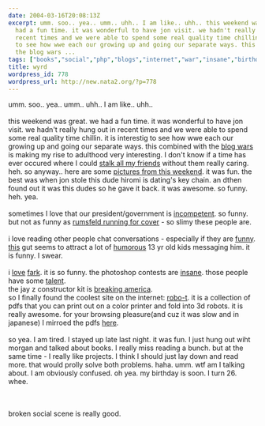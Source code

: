 ```yaml
---
date: 2004-03-16T20:08:13Z
excerpt: umm. soo.. yea.. umm.. uhh.. I am like.. uhh.. this weekend was great. we
  had a fun time. it was wonderful to have jon visit. we hadn't really hung out in
  recent times and we were able to spend some real quality time chillin. it is interestig
  to see how wwe each our growing up and going our separate ways. this combined with
  the blog wars ...
tags: ["books","social","php","blogs","internet","war","insane","birthday","bush","watership","robots","humor","iraq","hiromi","messaging"]
title: wyrd
wordpress_id: 778
wordpress_url: http://new.nata2.org/?p=778
---
```


umm. soo.. yea.. umm.. uhh.. I am like.. uhh.. <br/><br/>this weekend was great. we had a fun time. it was wonderful to have jon visit. we hadn't really hung out in recent times and we were able to spend some real quality time chillin. it is interestig to see how wwe each our growing up and going our separate ways. this combined with the <a href="http://coollame.org/bushkerry.php">blog wars</a> is making my rise to adulthood very interesting. I don't know if a time has ever occured where I could <a href="http://blogs.nata2.org">stalk all my friends</a> without them really caring. heh. so anyway.. here are some <a href="https://web.archive.org/web/20030814003134/http://www.nata2.info//?path=pictures%2Fevents%2Farthistory_bday_party_04">pictures from this weekend</a>. it was fun. the best was when jon stole this dude hiromi is dating's key chain. an dthen found out it was this dudes so he gave it back. it was awesome. so funny. heh. yea. <br/><br/>sometimes I love that our president/government is <a href="http://war.watership.org/link.php?lid=1890">incompetent</a>. so funny. but not as funny as <a href="https://web.archive.org/web/20030814003134/http://www.nata2.info//war/rumsfeld_deny_iraq_threat.wmv">rumsfeld running for cover</a> - so slimy these people are. <br/><br/>i love reading other people chat conversations - especially if they are <a href="http://www.bash.org">funny</a>. <a href="http://sylloge.typepad.com/questions/">this</a> gut seems to attract a lot of <a href="http://sylloge.com/misc_bin/SweetRoxy215.html">humorous</a> 13 yr old kids messaging him. it is funny. I swear. <br/><br/>i <a href="http://www.totalfark.com">love</a> <a href="http://www.fark.com">fark</a>. it is so funny. the photoshop contests are <a href="http://forums.fark.com/cgi/fark/comments.pl?IDLink=869629">insane</a>. those people have some <a href="http://www.hpphoto.com/servlet/LinkPhoto?GUID=5ced33a9-7be5-6776-e2e2-7d5f3c775fa4&amp;size=">talent</a>. <br/> the jay z constructor kit is <a href="http://www.jay-zeezer.com/">breaking america</a>.<br/>so I finally found the coolest site on the internet: <a href="http://www.robo-t.com">robo-t</a>. it is a collection of pdfs that you can print out on a color printer and fold into 3d robots. it is really awesome. for your browsing pleasure(and cuz it was slow and in japanese) I mirroed the pdfs <a href="https://web.archive.org/web/20030814003134/http://www.nata2.info//?path=humor%2Fpdf%2Frobo-t.com">here</a>. <br/><br/>so yea. I am tired. I stayed up late last night. it was fun. I just hung out wiht morgan and talked about books. I really miss reading a bunch. but at the same time - I really like projects. I think I should just lay down and read more. that would prolly solve both problems. haha. umm. wtf am I talking about. I am obviously confused. oh yea. my birthday is soon. I turn 26. whee.


<br/><br/>broken social scene is really good. 
